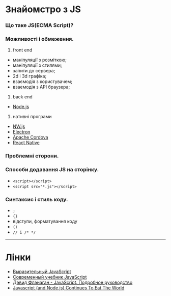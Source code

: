 # Знайомстро з JS
### Що таке JS(ECMA Script)?
### Можливості і обмеження.
1. front end
 - маніпуляції з розміткою;
 - маніпуляції з стилями;
 - запити до сервера;
 - 2d і 3d графіка;
 - взаємодія з користувачем;
 - взаємодія з API браузера;
 
1. back end
 - [Node.js](https://nodejs.org/)

1. нативні програми
 - [NW.js](https://nwjs.io/)
 - [Electron](https://electron.atom.io/)
 - [Apache Cordova](https://cordova.apache.org/)
 - [React Native](https://facebook.github.io/react-native/)

### Проблемні сторони.
### Способи додавання JS на сторінку.
 - `<script></script>`
 - `<script src="*.js"></script>`

### Синтаксис і стиль коду.
 - `;`
 - `{}`
 - відступи, форматування коду
 - `()`
 - `// i /* */`

---
# Лінки
- [Выразительный JavaScript](https://habrahabr.ru/post/240219/)
- [Современный учебник JavaScript](https://learn.javascript.ru)
- [Дэвид Флэнаган - JavaScript. Подробное руководство](https://www.dropbox.com/s/s3trgv5xvsypklg/Devid_Flenagan_-_JavaScript_Podrobnoe_rukovod.pdf?dl=0)
- [Javascript (and Node.js) Continues To Eat The World](https://medium.com/presence-product-group/javascript-and-node-js-continue-to-eat-the-world-d41918a0615b)

